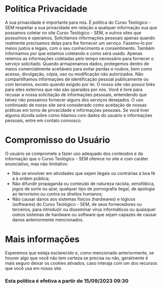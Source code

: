 # Política Privacidade
A sua privacidade é importante para nós. É política do Curso Teológico - SEM respeitar a sua privacidade em relação a qualquer informação sua que possamos coletar no site Curso Teológico - SEM, e outros sites que possuímos e operamos. Solicitamos informações pessoais apenas quando realmente precisamos delas para lhe fornecer um serviço. Fazemo-lo por meios justos e legais, com o seu conhecimento e consentimento. Também informamos por que estamos coletando e como será usado. Apenas retemos as informações coletadas pelo tempo necessário para fornecer o serviço solicitado. Quando armazenamos dados, protegemos dentro de meios comercialmente aceitáveis ​​para evitar perdas e roubos, bem como acesso, divulgação, cópia, uso ou modificação não autorizados.
Não compartilhamos informações de identificação pessoal publicamente ou com terceiros, exceto quando exigido por lei. O nosso site não possui links para sites externos que não são operados por nós. Você é livre para recusar a nossa solicitação de informações pessoais, entendendo que talvez não possamos fornecer alguns dos serviços desejados. O uso continuado de nosso site será considerado como aceitação de nossas práticas em torno de privacidade e informações pessoais. Se você tiver alguma dúvida sobre como lidamos com dados do usuário e informações pessoais, entre em contato connosco. 
# Compromisso do Usuário
O usuário se compromete a fazer uso adequado dos conteúdos e da informação que o Curso Teológico - SEM oferece no site e com caráter enunciativo, mas não limitativo:
 - Não se envolver em atividades que sejam ilegais ou contrárias à boa fé a à ordem pública;
 - Não difundir propaganda ou conteúdo de natureza racista, xenofóbica, jogos de sorte ou azar, qualquer tipo de pornografia ilegal, de apologia ao terrorismo ou contra os direitos humanos;
 - Não causar danos aos sistemas físicos (hardwares) e lógicos (softwares) do Curso Teológico - SEM, de seus fornecedores ou terceiros, para introduzir ou disseminar vírus informáticos ou quaisquer outros sistemas de hardware ou software que sejam capazes de causar danos anteriormente mencionados.
# Mais informações
Esperemos que esteja esclarecido e, como mencionado anteriormente, se houver algo que você não tem certeza se precisa ou não, geralmente é mais seguro deixar os cookies ativados, caso interaja com um dos recursos que você usa em nosso site.
### Esta política é efetiva a partir de 15/09/2023 09:30
